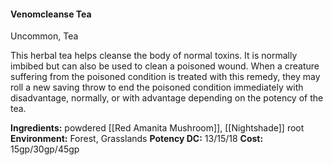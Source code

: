#### Venomcleanse Tea
Uncommon, Tea

This herbal tea helps cleanse the body of normal toxins. It is normally imbibed but can also be used to clean a poisoned wound. When a creature suffering from the poisoned condition is treated with this remedy, they may roll a new saving throw to end the poisoned condition immediately with disadvantage, normally, or with advantage depending on the potency of the tea.

**Ingredients:** powdered [[Red Amanita Mushroom]], [[Nightshade]] root
**Environment:** Forest, Grasslands
**Potency DC:**  13/15/18
**Cost:**  15gp/30gp/45gp 